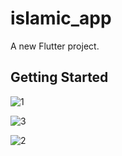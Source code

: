 # islamic_app

A new Flutter project.

## Getting Started


![1](https://user-images.githubusercontent.com/83106725/135070709-0517c87f-e106-48d6-90a7-491a769f2e92.png)

![3](https://user-images.githubusercontent.com/83106725/135070702-dfccdabe-6575-45e2-87fa-fc8c143c3b1d.png)

![2](https://user-images.githubusercontent.com/83106725/135070714-a21d37bf-4b3a-4f92-a434-29c6ffe54238.png)


